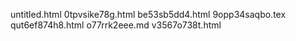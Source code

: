 untitled.html
0tpvsike78g.html
be53sb5dd4.html
9opp34saqbo.tex
qut6ef874h8.html
o77rrk2eee.md
v3567o738t.html